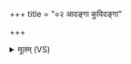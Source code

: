 +++
title = "०२ आदङ्गा कुविदङ्गा"

+++
<details><summary>मूलम् (VS)</summary>

आद॒ङ्गा कु॒विद॒ङ्गा श॒तं या भे॑ष॒जानि॑ ते। तेषा॑मसि॒ त्वमु॑त्त॒मम॑नास्रा॒वमरो॑गणम् ॥
</details>